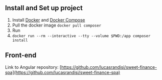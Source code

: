 ## Install and Set up project

1. Install [Docker](https://docs.docker.com/get-docker/) and [Docker Compose](https://docs.docker.com/compose/install/)
2. Pull the docker image `docker pull composer`
3. Run
4. `docker run --rm --interactive --tty
   --volume $PWD:/app
   composer install`


## Front-end
Link to Angular repository: [https://github.com/lucasrandisi/sweet-finance-spa](https://github.com/lucasrandisi/sweet-finance-spa)




